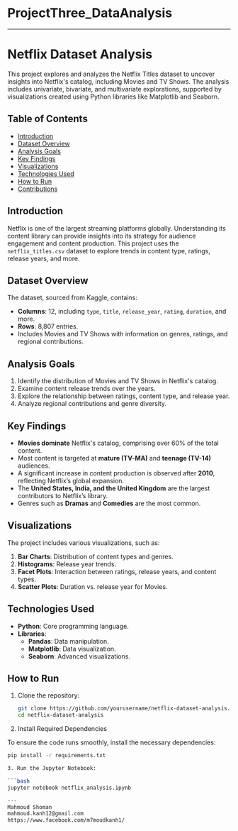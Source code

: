 # ProjectThree_DataAnalysis
---
# Netflix Dataset Analysis

This project explores and analyzes the Netflix Titles dataset to uncover insights into Netflix's catalog, including Movies and TV Shows. The analysis includes univariate, bivariate, and multivariate explorations, supported by visualizations created using Python libraries like Matplotlib and Seaborn.

## Table of Contents
- [Introduction](#introduction)
- [Dataset Overview](#dataset-overview)
- [Analysis Goals](#analysis-goals)
- [Key Findings](#key-findings)
- [Visualizations](#visualizations)
- [Technologies Used](#technologies-used)
- [How to Run](#how-to-run)
- [Contributions](#contributions)

## Introduction
Netflix is one of the largest streaming platforms globally. Understanding its content library can provide insights into its strategy for audience engagement and content production. This project uses the `netflix_titles.csv` dataset to explore trends in content type, ratings, release years, and more.

## Dataset Overview
The dataset, sourced from Kaggle, contains:
- **Columns**: 12, including `type`, `title`, `release_year`, `rating`, `duration`, and more.
- **Rows**: 8,807 entries.
- Includes Movies and TV Shows with information on genres, ratings, and regional contributions.

## Analysis Goals
1. Identify the distribution of Movies and TV Shows in Netflix's catalog.
2. Examine content release trends over the years.
3. Explore the relationship between ratings, content type, and release year.
4. Analyze regional contributions and genre diversity.

## Key Findings
- **Movies dominate** Netflix's catalog, comprising over 60% of the total content.
- Most content is targeted at **mature (TV-MA)** and **teenage (TV-14)** audiences.
- A significant increase in content production is observed after **2010**, reflecting Netflix’s global expansion.
- The **United States, India, and the United Kingdom** are the largest contributors to Netflix’s library.
- Genres such as **Dramas** and **Comedies** are the most common.

## Visualizations
The project includes various visualizations, such as:
1. **Bar Charts**: Distribution of content types and genres.
2. **Histograms**: Release year trends.
3. **Facet Plots**: Interaction between ratings, release years, and content types.
4. **Scatter Plots**: Duration vs. release year for Movies.

## Technologies Used
- **Python**: Core programming language.
- **Libraries**:
  - **Pandas**: Data manipulation.
  - **Matplotlib**: Data visualization.
  - **Seaborn**: Advanced visualizations.

## How to Run
1. Clone the repository:
   ```bash
   git clone https://github.com/yourusername/netflix-dataset-analysis.git
   cd netflix-dataset-analysis
2. Install Required Dependencies

To ensure the code runs smoothly, install the necessary dependencies:

```bash
pip install -r requirements.txt

3. Run the Jupyter Notebook:

```bash
jupyter notebook netflix_analysis.ipynb

---
Mahmoud Shoman
mahmoud.kanh12@gmail.com
https://www.facebook.com/m7moudkanh1/


